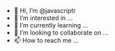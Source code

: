 - 👋 Hi, I’m @javascriptr
- 👀 I’m interested in ...
- 🌱 I’m currently learning ...
- 💞️ I’m looking to collaborate on ...
- 📫 How to reach me ...

<!---
javascriptr/javascriptr is a ✨ special ✨ repository because its `README.md` (this file) appears on your GitHub profile.
You can click the Preview link to take a look at your changes.
--->
